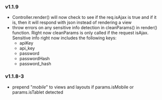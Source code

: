 ### v1.1.9
- Controller.render() will now check to see if the req.isAjax is true and if it is, then it will respond with json instead of rendering a view
- throw errors on any sensitive info detection in cleanParams() in render() function. Right now cleanParams is only called if the request isAjax. Sensitive info right now includes the following keys:
  - apiKey
  - api_key
  - password
  - passwordHash
  - password_hash

### v1.1.8-3
- prepend "_mobile_" to views and layouts if params.isMobile or params.isTablet detected
